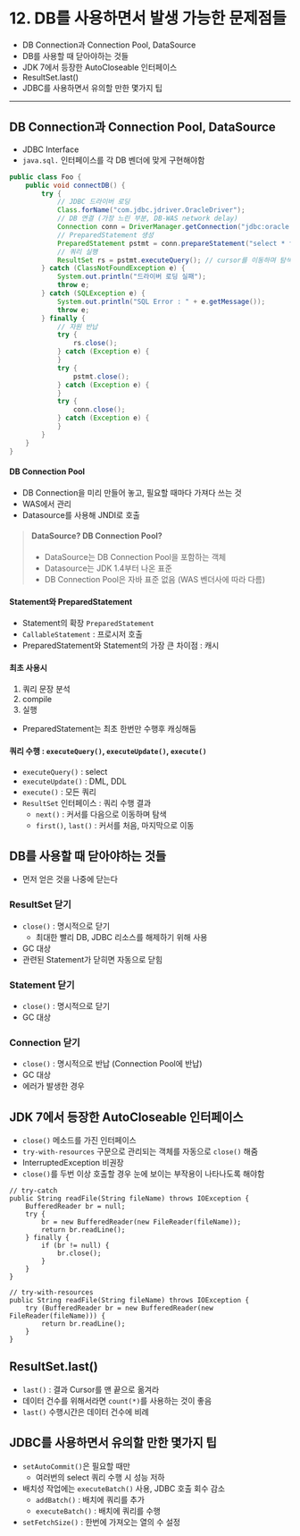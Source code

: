 # 12. DB를 사용하면서 발생 가능한 문제점들

- DB Connection과 Connection Pool, DataSource
- DB를 사용할 때 닫아야하는 것들
- JDK 7에서 등장한 AutoCloseable 인터페이스
- ResultSet.last()
- JDBC를 사용하면서 유의할 만한 몇가지 팁

---

## DB Connection과 Connection Pool, DataSource

- JDBC Interface
- `java.sql.` 인터페이스를 각 DB 벤더에 맞게 구현해야함

```java
public class Foo {
    public void connectDB() {
        try {
            // JDBC 드라이버 로딩
            Class.forName("com.jdbc.jdriver.OracleDriver");
            // DB 연결 (가장 느린 부분, DB-WAS network delay)
            Connection conn = DriverManager.getConnection("jdbc:oracle:thin:@localhost:1521:xe", "scott", "tiger");
            // PreparedStatement 생성
            PreparedStatement pstmt = conn.prepareStatement("select * from emp");
            // 쿼리 실행
            ResultSet rs = pstmt.executeQuery(); // cursor를 이동하며 탐색 (실제 모든 건수를 가지고 있지 않고, DB 벤더사 구현에 따라 다름)
        } catch (ClassNotFoundException e) {
            System.out.println("드라이버 로딩 실패");
            throw e;
        } catch (SQLException e) {
            System.out.println("SQL Error : " + e.getMessage());
            throw e;
        } finally {
            // 자원 반납
            try {
                rs.close();
            } catch (Exception e) {
            }
            try {
                pstmt.close();
            } catch (Exception e) {
            }
            try {
                conn.close();
            } catch (Exception e) {
            }
        }
    }
}
```

#### DB Connection Pool

- DB Connection을 미리 만들어 놓고, 필요할 때마다 가져다 쓰는 것
- WAS에서 관리
- Datasource를 사용해 JNDI로 호출

> #### DataSource? DB Connection Pool?
>
> - DataSource는 DB Connection Pool을 포함하는 객체
> - Datasource는 JDK 1.4부터 나온 표준
> - DB Connection Pool은 자바 표준 없음 (WAS 벤더사에 따라 다름)

#### Statement와 PreparedStatement

- Statement의 확장 `PreparedStatement`
- `CallableStatement` : 프로시저 호출
- PreparedStatement와 Statement의 가장 큰 차이점 : 캐시

#### 최초 사용시

1. 쿼리 문장 분석
2. compile
3. 실행

- PreparedStatement는 최초 한번만 수행후 캐싱해둠

#### 쿼리 수행 : `executeQuery()`, `executeUpdate()`, `execute()`

- `executeQuery()` : select
- `executeUpdate()` : DML, DDL
- `execute()` : 모든 쿼리
- `ResultSet` 인터페이스 : 쿼리 수행 결과
    - `next()` : 커서를 다음으로 이동하며 탐색
    - `first()`, `last()` : 커서를 처음, 마지막으로 이동

## DB를 사용할 때 닫아야하는 것들

- 먼저 얻은 것을 나중에 닫는다

### ResultSet 닫기

- `close()` : 명시적으로 닫기
    - 최대한 빨리 DB, JDBC 리소스를 해제하기 위해 사용
- GC 대상
- 관련된 Statement가 닫히면 자동으로 닫힘

### Statement 닫기

- `close()` : 명시적으로 닫기
- GC 대상

### Connection 닫기

- `close()` : 명시적으로 반납 (Connection Pool에 반납)
- GC 대상
- 에러가 발생한 경우

## JDK 7에서 등장한 AutoCloseable 인터페이스

- `close()` 메소드를 가진 인터페이스
- `try-with-resources` 구문으로 관리되는 객체를 자동으로 `close()` 해줌
- InterruptedException 비권장
- `close()`를 두번 이상 호출할 경우 눈에 보이는 부작용이 나타나도록 해야함

````
// try-catch
public String readFile(String fileName) throws IOException {
    BufferedReader br = null;
    try {
        br = new BufferedReader(new FileReader(fileName));
        return br.readLine();
    } finally {
        if (br != null) {
            br.close();
        }
    }
}

// try-with-resources
public String readFile(String fileName) throws IOException {
    try (BufferedReader br = new BufferedReader(new FileReader(fileName))) {
        return br.readLine();
    }
}
````

## ResultSet.last()

- `last()` : 결과 Cursor를 맨 끝으로 옮겨라
- 데이터 건수를 위해서라면 `count(*)`를 사용하는 것이 좋음
- `last()` 수행시간은 데이터 건수에 비례

## JDBC를 사용하면서 유의할 만한 몇가지 팁

- `setAutoCommit()`은 필요할 때만
    - 여러번의 select 쿼리 수행 시 성능 저하
- 배치성 작업에는 `executeBatch()` 사용, JDBC 호출 회수 감소
    - `addBatch()` : 배치에 쿼리를 추가
    - `executeBatch()` : 배치에 쿼리를 수행
- `setFetchSize()` :  한번에 가져오는 열의 수 설정
